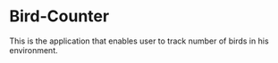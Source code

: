 # Bird-Counter

This is the application that enables user to track number of birds in his environment.
